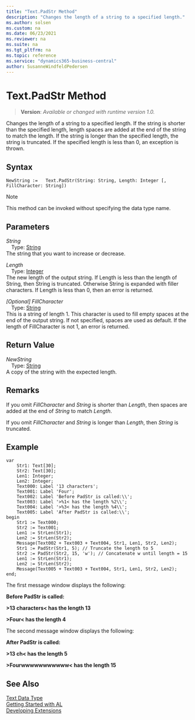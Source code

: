 ```yaml
---
title: "Text.PadStr Method"
description: "Changes the length of a string to a specified length."
ms.author: solsen
ms.custom: na
ms.date: 06/23/2021
ms.reviewer: na
ms.suite: na
ms.tgt_pltfrm: na
ms.topic: reference
ms.service: "dynamics365-business-central"
author: SusanneWindfeldPedersen
---
```

[//]: # (START>DO_NOT_EDIT)
[//]: # (IMPORTANT:Do not edit any of the content between here and the END>DO_NOT_EDIT.)
[//]: # (Any modifications should be made in the .xml files in the ModernDev repo.)
# Text.PadStr Method
> **Version**: _Available or changed with runtime version 1.0._

Changes the length of a string to a specified length. If the string is shorter than the specified length, length spaces are added at the end of the string to match the length. If the string is longer than the specified length, the string is truncated. If the specified length is less than 0, an exception is thrown.


## Syntax
```AL
NewString :=   Text.PadStr(String: String, Length: Integer [, FillCharacter: String])
```
> [!NOTE]
> This method can be invoked without specifying the data type name.
## Parameters
*String*  
&emsp;Type: [String](../string/string-data-type.md)  
The string that you want to increase or decrease.
        
*Length*  
&emsp;Type: [Integer](../integer/integer-data-type.md)  
The new length of the output string. If Length is less than the length of String, then String is truncated. Otherwise String is expanded with filler characters. If Length is less than 0, then an error is returned.
        
*[Optional] FillCharacter*  
&emsp;Type: [String](../string/string-data-type.md)  
This is a string of length 1. This character is used to fill empty spaces at the end of the output string. If not specified, spaces are used as default. If the length of FillCharacter is not 1, an error is returned.  


## Return Value
*NewString*  
&emsp;Type: [String](../string/string-data-type.md)  
A copy of the string with the expected length.


[//]: # (IMPORTANT: END>DO_NOT_EDIT)

## Remarks  
 If you omit *FillCharacter* and *String* is shorter than *Length*, then spaces are added at the end of *String* to match *Length*.  
  
 If you omit *FillCharacter* and *String* is longer than *Length*, then *String* is truncated.  
  
## Example  

```al
var
    Str1: Text[30];
    Str2: Text[30];
    Len1: Integer;
    Len2: Integer;
    Text000: Label '13 characters';
    Text001: Label 'Four';
    Text002: Label 'Before PadStr is called:\\';
    Text003: Label '>%1< has the length %2\\';
    Text004: Label '>%3< has the length %4\\';  
    Text005: Label 'After PadStr is called:\\';    
begin
    Str1 := Text000;  
    Str2 := Text001;  
    Len1 := StrLen(Str1);  
    Len2 := StrLen(Str2);  
    Message(Text002 + Text003 + Text004, Str1, Len1, Str2, Len2);  
    Str1 := PadStr(Str1, 5); // Truncate the length to 5  
    Str2 := PadStr(Str2, 15, 'w'); // Concatenate w until length = 15  
    Len1 := StrLen(Str1);  
    Len2 := StrLen(Str2);  
    Message(Text005 + Text003 + Text004, Str1, Len1, Str2, Len2);  
end;
```  
  
 The first message window displays the following:  
  
 **Before PadStr is called:**  
  
 **>13 characters\< has the length 13**  
  
 **>Four\< has the length 4**  
  
 The second message window displays the following:  
  
 **After PadStr is called:**  
  
 **>13 ch\< has the length 5**  
  
 **>Fourwwwwwwwwwww\< has the length 15**  

## See Also
[Text Data Type](text-data-type.md)  
[Getting Started with AL](../../devenv-get-started.md)  
[Developing Extensions](../../devenv-dev-overview.md)